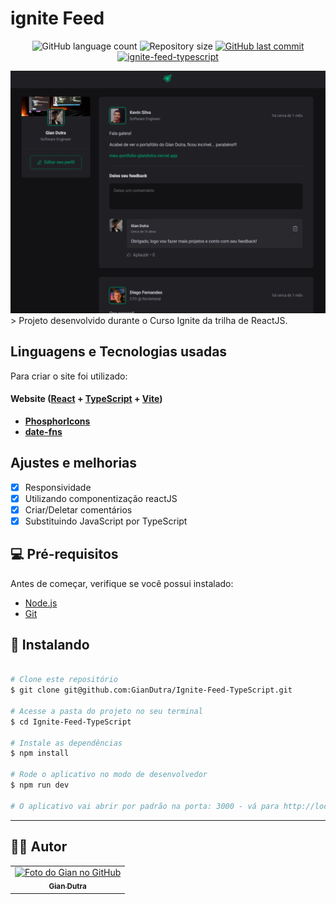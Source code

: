 # ignite Feed

<p align="center">
  <img alt="GitHub language count" src="https://img.shields.io/github/languages/count/GianDutra/Ignite-Feed-TypeScript?color=%2304D361">

  <img alt="Repository size" src="https://img.shields.io/github/repo-size/GianDutra/Ignite-Feed-TypeScript">
 
  <a href="https://github.com/GianDutra/coffee-delivery/commits/master">
    <img alt="GitHub last commit" src="https://img.shields.io/github/last-commit/GianDutra/Ignite-Feed-TypeScript">
  </a>
  

 <a href="https://ignite-feed-type-script.vercel.app/">
    <img alt="ignite-feed-typescript" src="https://img.shields.io/badge/ignite-feed-%237159c1?style=flat&logo=ghost">
  </a>
  
</p>
<img src="./.github/1.png" alt="coffee" title="coffee">
> Projeto desenvolvido durante o Curso Ignite da trilha de ReactJS.

## Linguagens e Tecnologias usadas

Para criar o site foi utilizado:

#### **Website**  ([React](https://reactjs.org/)  +  [TypeScript](https://www.typescriptlang.org/) + [Vite](https://vitejs.dev/))

- **[PhosphorIcons](https://phosphoricons.com/)**
- **[date-fns](https://date-fns.org/)**
  
## Ajustes e melhorias

- [x] Responsividade
- [x] Utilizando componentização reactJS
- [x] Criar/Deletar comentários
- [x] Substituindo JavaScript por TypeScript

## 💻 Pré-requisitos

Antes de começar, verifique se você possui instalado:

* [Node.js](https://nodejs.org/en/)
* [Git](https://git-scm.com)

## 🚀 Instalando <Ignite-Feed-TypeScript>

 
```bash

# Clone este repositório
$ git clone git@github.com:GianDutra/Ignite-Feed-TypeScript.git

# Acesse a pasta do projeto no seu terminal
$ cd Ignite-Feed-TypeScript

# Instale as dependências
$ npm install

# Rode o aplicativo no modo de desenvolvedor
$ npm run dev

# O aplicativo vai abrir por padrão na porta: 3000 - vá para http://localhost:3000/

```

---


## 👨‍💼 Autor

<table>
  <tr>
    <td align="center">
      <a href="#">
        <img src="https://github.com/GianDutra.png" width="100px;" alt="Foto do Gian no GitHub"/><br>
        <sub>
          <b>Gian Dutra</b>
        </sub>
      </a>
    </td>
  </tr>
</table>
